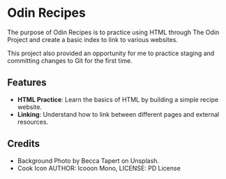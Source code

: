 # Odin Recipes

The purpose of Odin Recipes is to practice using HTML through The Odin Project and create a basic index to link to various websites.

This project also provided an opportunity for me to practice staging and committing changes to Git for the first time.

## Features

- **HTML Practice**: Learn the basics of HTML by building a simple recipe website.
- **Linking**: Understand how to link between different pages and external resources.

## Credits

- Background Photo by Becca Tapert on Unsplash.
- Cook Icon AUTHOR: Icooon Mono, LICENSE: PD License


  
  